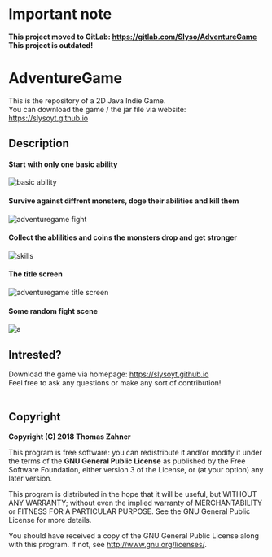 <h1>Important note</h1>

<b>This project moved to GitLab: https://gitlab.com/Slyso/AdventureGame</b><br>
<b>This project is outdated!</b>


<h1>AdventureGame</h1>

This is the repository of a 2D Java Indie Game. <br>
You can download the game / the jar file via website: https://slysoyt.github.io

<h2>Description</h2>

<h4>Start with only one basic ability</h4>

![basic ability](https://user-images.githubusercontent.com/26435820/42727610-6e50674a-87aa-11e8-91ed-362117ad8724.png)

<h4>Survive against diffrent monsters, doge their abilities and kill them</h4>

![adventuregame fight](https://user-images.githubusercontent.com/26435820/42727574-eb9abf62-87a9-11e8-8ed0-d8b65c328e84.png)

<h4>Collect the ablilities and coins the monsters drop and get stronger</h4>

![skills](https://user-images.githubusercontent.com/26435820/42727705-b713d2fe-87ab-11e8-9f7e-2a40220417c2.png)

<h4>The title screen</h4>

![adventuregame title screen](https://user-images.githubusercontent.com/26435820/42727539-6b9992e8-87a9-11e8-8135-5a4d4ae299bb.png)

<h4>Some random fight scene</h4>

![a](https://user-images.githubusercontent.com/26435820/42727534-50ea0874-87a9-11e8-9383-a20eb2854766.png)


<h2>Intrested?</h2>

Download the game via homepage: https://slysoyt.github.io <br>
Feel free to ask any questions or make any sort of contribution! <br> <br>

<h2>Copyright</h2>

<b>Copyright (C) 2018 Thomas Zahner</b>
 
This program is free software: you can redistribute it and/or modify
it under the terms of the <b>GNU General Public License</b> as published by
the Free Software Foundation, either version 3 of the License, or
(at your option) any later version.

This program is distributed in the hope that it will be useful,
but WITHOUT ANY WARRANTY; without even the implied warranty of
MERCHANTABILITY or FITNESS FOR A PARTICULAR PURPOSE.  See the
GNU General Public License for more details.

You should have received a copy of the GNU General Public License
along with this program.  If not, see <http://www.gnu.org/licenses/>.
